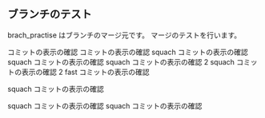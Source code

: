 ## ブランチのテスト

brach_practise はブランチのマージ元です。
マージのテストを行います。

コミットの表示の確認
コミットの表示の確認
squach コミットの表示の確認
squach コミットの表示の確認
squach コミットの表示の確認 2
squach コミットの表示の確認 2
fast コミットの表示の確認

squach コミットの表示の確認

squach コミットの表示の確認
squach コミットの表示の確認
